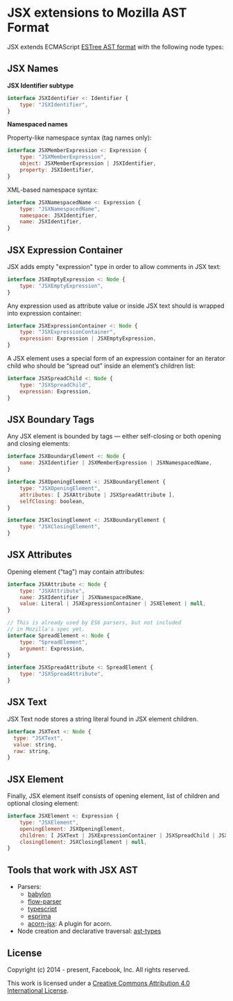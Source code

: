 JSX extensions to Mozilla AST Format
====================================

JSX extends ECMAScript [ESTree AST format](https://github.com/estree/estree) with the following node types:

JSX Names
---------

__JSX Identifier subtype__

```js
interface JSXIdentifier <: Identifier {
    type: "JSXIdentifier",
}
```

__Namespaced names__

Property-like namespace syntax (tag names only):

```js
interface JSXMemberExpression <: Expression {
    type: "JSXMemberExpression",
    object: JSXMemberExpression | JSXIdentifier,
    property: JSXIdentifier,
}
```

XML-based namespace syntax:

```js
interface JSXNamespacedName <: Expression {
    type: "JSXNamespacedName",
    namespace: JSXIdentifier,
    name: JSXIdentifier,
}
```

JSX Expression Container
------------------------

JSX adds empty "expression" type in order to allow comments in JSX text:

```js
interface JSXEmptyExpression <: Node {
    type: "JSXEmptyExpression",
}
```

Any expression used as attribute value or inside JSX text should is wrapped into expression container:

```js
interface JSXExpressionContainer <: Node {
    type: "JSXExpressionContainer",
    expression: Expression | JSXEmptyExpression,
}
```

A JSX element uses a special form of an expression container for an iterator child who should be “spread out” inside an element’s children list:

```js
interface JSXSpreadChild <: Node {
    type: "JSXSpreadChild",
    expression: Expression,
}
```

JSX Boundary Tags
-----------------

Any JSX element is bounded by tags &mdash; either self-closing or both opening and closing elements:

```js
interface JSXBoundaryElement <: Node {
    name: JSXIdentifier | JSXMemberExpression | JSXNamespacedName,
}

interface JSXOpeningElement <: JSXBoundaryElement {
    type: "JSXOpeningElement",
    attributes: [ JSXAttribute | JSXSpreadAttribute ],
    selfClosing: boolean,
}

interface JSXClosingElement <: JSXBoundaryElement {
    type: "JSXClosingElement",
}
```

JSX Attributes
--------------

Opening element ("tag") may contain attributes:

```js
interface JSXAttribute <: Node {
    type: "JSXAttribute",
    name: JSXIdentifier | JSXNamespacedName,
    value: Literal | JSXExpressionContainer | JSXElement | null,
}

// This is already used by ES6 parsers, but not included
// in Mozilla's spec yet.
interface SpreadElement <: Node {
    type: "SpreadElement",
    argument: Expression,
}

interface JSXSpreadAttribute <: SpreadElement {
    type: "JSXSpreadAttribute",
}
```

JSX Text
--------

JSX Text node stores a string literal found in JSX element children.

```js
interface JSXText <: Node {
  type: "JSXText",
  value: string,
  raw: string,
}
```

JSX Element
-----------

Finally, JSX element itself consists of opening element, list of children and optional closing element:

```js
interface JSXElement <: Expression {
    type: "JSXElement",
    openingElement: JSXOpeningElement,
    children: [ JSXText | JSXExpressionContainer | JSXSpreadChild | JSXElement ],
    closingElement: JSXClosingElement | null,
}
```

Tools that work with JSX AST
----------------------------

* Parsers:
  - [babylon](https://github.com/babel/babylon)
  - [flow-parser](https://www.npmjs.com/package/flow-parser)
  - [typescript](https://www.typescriptlang.org/docs/handbook/jsx.html)
  - [esprima](https://esprima.readthedocs.io/en/latest/syntactic-analysis.html#jsx-syntax-support)
  - [acorn-jsx](https://github.com/RReverser/acorn-jsx): A plugin for acorn.
* Node creation and declarative traversal: [ast-types](https://github.com/benjamn/ast-types)

License
-------

Copyright (c) 2014 - present, Facebook, Inc.
All rights reserved.

This work is licensed under a [Creative Commons Attribution 4.0
International License](http://creativecommons.org/licenses/by/4.0/).
